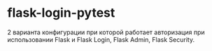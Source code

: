 # flask-login-pytest

2 варианта конфигурации при которой работает авторизация при использовании Flask и Flask Login, Flask Admin, Flask Security.
